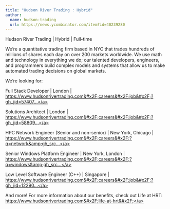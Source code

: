```yaml
---
title: "Hudson River Trading : Hybrid"
author:
  name: hudson-trading
  url: https://news.ycombinator.com/item?id=40239280
---
```

Hudson River Trading | Hybrid | Full-time

We’re a quantitative trading firm based in NYC that trades hundreds of millions of shares each day on over 200 markets worldwide. We use math and technology in everything we do; our talented developers, engineers, and programmers build complex models and systems that allow us to make automated trading decisions on global markets.

We’re looking for:

Full Stack Developer | London | <a href="https:&#x2F;&#x2F;www.hudsonrivertrading.com&#x2F;careers&#x2F;job&#x2F;?gh_jid=5740730&amp;req_id=462&amp;gh_src=ca07bf8d1us" rel="nofollow">https:&#x2F;&#x2F;www.hudsonrivertrading.com&#x2F;careers&#x2F;job&#x2F;?gh_jid=57407...</a>

Solutions Architect | London | <a href="https:&#x2F;&#x2F;www.hudsonrivertrading.com&#x2F;careers&#x2F;job&#x2F;?gh_jid=5880930&amp;req_id=23&amp;gh_src=ca07bf8d1us" rel="nofollow">https:&#x2F;&#x2F;www.hudsonrivertrading.com&#x2F;careers&#x2F;job&#x2F;?gh_jid=58809...</a>

HPC Network Engineer (Senior and non-senior) | New York, Chicago | <a href="https:&#x2F;&#x2F;www.hudsonrivertrading.com&#x2F;careers&#x2F;?q=network&amp;gh_src=ca07bf8d1us" rel="nofollow">https:&#x2F;&#x2F;www.hudsonrivertrading.com&#x2F;careers&#x2F;?q=network&amp;gh_src...</a>

Senior Windows Platform Engineer | New York, London | <a href="https:&#x2F;&#x2F;www.hudsonrivertrading.com&#x2F;careers&#x2F;?q=windows&amp;gh_src=ca07bf8d1us" rel="nofollow">https:&#x2F;&#x2F;www.hudsonrivertrading.com&#x2F;careers&#x2F;?q=windows&amp;gh_src...</a>

Low Level Software Engineer (C++) | Singapore | <a href="https:&#x2F;&#x2F;www.hudsonrivertrading.com&#x2F;careers&#x2F;job&#x2F;?gh_jid=1229082&amp;req_id=17&amp;gh_src=ca07bf8d1us" rel="nofollow">https:&#x2F;&#x2F;www.hudsonrivertrading.com&#x2F;careers&#x2F;job&#x2F;?gh_jid=12290...</a>

And more! For more information about our benefits, check out Life at HRT: <a href="https:&#x2F;&#x2F;www.hudsonrivertrading.com&#x2F;life-at-hrt&#x2F;" rel="nofollow">https:&#x2F;&#x2F;www.hudsonrivertrading.com&#x2F;life-at-hrt&#x2F;</a>
